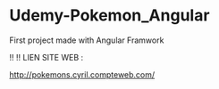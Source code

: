 # Udemy-Pokemon_Angular
First project made with Angular Framwork

!! !! LIEN SITE WEB : 

http://pokemons.cyril.compteweb.com/
